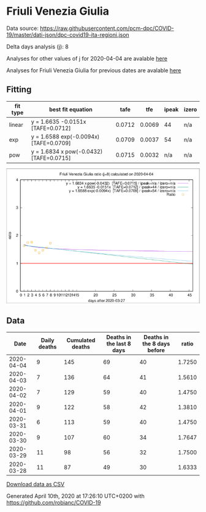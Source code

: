 # Friuli Venezia Giulia

Data source: https://raw.githubusercontent.com/pcm-dpc/COVID-19/master/dati-json/dpc-covid19-ita-regioni.json

Delta days analysis (j): 8

Analyses for other values of j for 2020-04-04 are avalable [here](../README.md)

Analyses for Friuli Venezia Giulia for previous dates are avalable [here](../../README.md)

## Fitting 
|fit type|best fit equation|tafe|tfe|ipeak|izero|
|-------|-----|--------|------|---|---|
|linear|y = 1.6635 -0.0151x  [TAFE=0.0712]|0.0712|0.0069|44|n/a|
|exp|y = 1.6588 exp(-0.0094x)  [TAFE=0.0709]|0.0709|0.0037|54|n/a|
|pow|y = 1.6834 x pow(-0.0432)  [TAFE=0.0715]|0.0715|0.0032|n/a|n/a|

![Plot](COVID-19_friuli_venezia_giulia_j8_2020-04-04.png)

## Data
|Date|Daily deaths|Cumulated deaths|Deaths in the last 8 days|Deaths in the 8 days before|ratio|
|----|----------|-----------|-------|--------------------|-----|
|2020-04-04|9|145|69|40|1.7250|
|2020-04-03|7|136|64|41|1.5610|
|2020-04-02|7|129|59|40|1.4750|
|2020-04-01|9|122|58|42|1.3810|
|2020-03-31|6|113|59|40|1.4750|
|2020-03-30|9|107|60|34|1.7647|
|2020-03-29|11|98|56|32|1.7500|
|2020-03-28|11|87|49|30|1.6333|

[Download data as CSV](COVID-19_friuli_venezia_giulia_j8_2020-04-04.csv)

Generated April 10th, 2020 at 17:26:10 UTC+0200 with https://github.com/robianc/COVID-19
